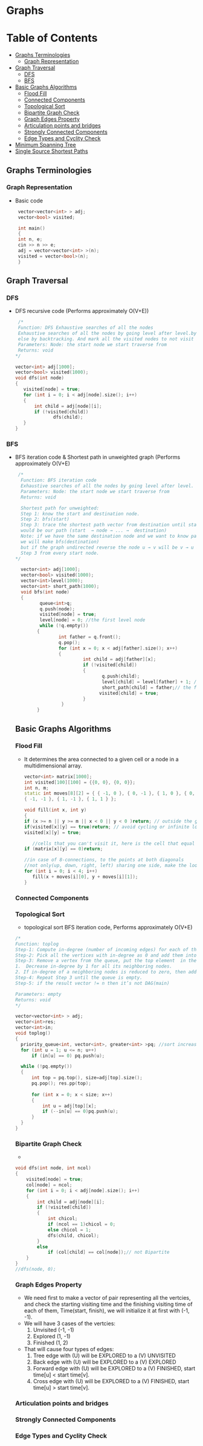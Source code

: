 # Graphs

Table of Contents
=================

- [Graphs Terminologies](#graphs-terminologies)
  * [Graph Representation](#graph-representation)
- [Graph Traversal](#graph-traversal)
  * [DFS](#dfs)
  * [BFS](#bfs)
- [Basic Graphs Algorithms](#basic-graphs-algorithms) 
  * [Flood Fill](#flood-fill)
  * [Connected Components](#connected-components)
  * [Topological Sort](#topological-sort)
  * [Bipartite Graph Check](#bipartite-graph-check)
  * [Graph Edges Property](#graph-edges-property)
  * [Articulation points and bridges](#articulation-points-and-bridges)
  * [Strongly Connected Components](#strongly-connected-components)
  * [Edge Types and Cyclity Check](#edge-types-and-cyclity-check)
- [Minimum Spanning Tree](#minimum-spanning-tree)
- [Single Source Shortest Paths](#single-source-shortest-paths)

## Graphs Terminologies
### Graph Representation
- Basic code
  ```cpp
   vector<vector<int> > adj;
   vector<bool> visited;

   int main()
   {
   int n, e;
   cin >> n >> e;
   adj = vector<vector<int> >(n);
   visited = vector<bool>(n);
   }

  ```

## Graph Traversal
### DFS
- DFS recursive code (Performs approximately O(V+E))
  ```cpp
   /*
   Function: DFS Exhaustive searches of all the nodes   
   Exhaustive searches of all the nodes by going level after level.by going ahead, if possible,
   else by backtracking. And mark all the visited nodes to not visit it again.
   Parameters: Node: the start node we start traverse from
   Returns: void
  */

  vector<int> adj[1000];
  vector<bool> visited(1000);
  void dfs(int node)
  {
	 visited[node] = true;
	 for (int i = 0; i < adj[node].size(); i++)
	 {
		 int child = adj[node][i];
		 if (!visited[child])
		    	dfs(child);
	 }
  }

  ```

### BFS
- BFS iteration code & Shortest path in unweighted graph (Performs approximately O(V+E)
  ```cpp
   /*
    Function: BFS iteration code
    Exhaustive searches of all the nodes by going level after level.
    Parameters: Node: the start node we start traverse from
    Returns: void

    Shortest path for unweighted:
    Step 1: know the start and destination node.
    Step 2: bfs(start)
    Step 3: trace the shortest path vector from destination until start node and that’s
    would be our path (start  → node → ... →  destination)
    Note: if we have the same destination node and we want to know paths from different starts nodes,
    we will make bfs(destination)
    but if the graph undirected reverse the node u → v will be v → u and repeat
    Step 3 from every start node.
  */

    vector<int> adj[1000];
    vector<bool> visited(1000);
    vector<int>level(1000);
    vector<int> short_path(1000);
    void bfs(int node)
    {
           queue<int>q;
           q.push(node);
           visited[node] = true;
           level[node] = 0; //the first level node
           while (!q.empty())
          {
                  int father = q.front();
                  q.pop();
                  for (int x = 0; x < adj[father].size(); x++)
                  {
                           int child = adj[father][x];
                           if (!visited[child])
                           {
                                  q.push(child);
                                  level[child] = level[father] + 1; //equal the parent level+1
                                  short_path[child] = father;// the father node he comes from
                                 visited[child] = true;
                           }
                   }
          }

  ```
  
  ## Basic Graphs Algorithms
  ### Flood Fill
  - It determines the area connected to a given cell or a node in a multidimensional array.
    ```cpp
    vector<int> matrix[1000];
    int visited[100][100] = {{0, 0}, {0, 0}};
    int n, m;
    static int moves[8][2] = { { -1, 0 }, { 0, -1 }, { 1, 0 }, { 0, 1 }, { -1, 1 },
    { -1, -1 }, { 1, -1 }, { 1, 1 } };

    void fill(int x, int y)
    {
	if (x >= n || y >= m || x < 0 || y < 0 )return; // outside the grid
	if(visited[x][y] == true)return; // avoid cycling or infinite loop
	visited[x][y] = true;
	
       //cells that you can't visit it, here is the cell that equal 0 
	if (matrix[x][y] == 0)return;
	
	//in case of 8-connections, to the points at both diagonals
	//not only(up, down, right, left) sharing one side, make the loop i<8
	for (int i = 0; i < 4; i++)
	   fill(x + moves[i][0], y + moves[i][1]);
    }

    ```
  ### Connected Components	 
  ### Topological Sort
  - topological sort  BFS iteration code, Performs approximately O(V+E)
  ```cpp
  /*
  Function: toplog
  Step-1: Compute in-degree (number of incoming edges) for each of the vertex present in the DAG
  Step-2: Pick all the vertices with in-degree as 0 and add them into a queue 
  Step-3: Remove a vertex from the queue, put the top element  in the results vector and then:
  1.  Decrease in-degree by 1 for all its neighboring nodes.
  2. If in-degree of a neighboring nodes is reduced to zero, then add it to the queue.
  Step-4: Repeat Step 3 until the queue is empty.
  Step-5: if the result vector != n then it’s not DAG(main) 
  
  Parameters: empty
  Returns: void
  */
  
  vector<vector<int> > adj; 
  vector<int>res;
  vector<int>in;
  void toplog()
  {
	priority_queue<int, vector<int>, greater<int> >pq; //sort increasing
	for (int u = 1; u <= n; u++)
		if (in[u] == 0) pq.push(u);

	while (!pq.empty())
	{
		int top = pq.top(), size=adj[top].size();
		pq.pop(); res.pp(top);
	
		for (int x = 0; x < size; x++)
		{
			int u = adj[top][x];
			if (--in[u] == 0)pq.push(u);
		}
	}
  }
  
  ```

  ### Bipartite Graph Check	
  -
  ```cpp
  void dfs(int node, int ncol)
  {
      visited[node] = true;
      col[node] = ncol;
      for (int i = 0; i < adj[node].size(); i++)
      {
          int child = adj[node][i];
          if (!visited[child])
          {
              int chicol;
              if (ncol == 1)chicol = 0;
              else chicol = 1;
              dfs(child, chicol);
          }
          else
              if (col[child] == col[node]);// not Bipartite
      }
  }
  //dfs(node, 0);

  ```
  ### Graph Edges Property
  * We need first to make a vector of pair representing all the vertcies, and check the starting visiting time and the finishing visiting time of each of them, Time(start, finish), we will initialize it at first with (-1, -1).
  * We will have 3 cases of the vertcies:
    1. Unvisited (-1, -1)
    2. Explored (1, -1)
    3. Finished (1, 2)
  * That will cause four types of edges:
    1. Tree edge with (U) will be EXPLORED to a (V) UNVISITED
    2. Back edge with (U) will be EXPLORED to a (V) EXPLORED
    3. Forward edge with (U) will be EXPLORED to a (V) FINISHED, start time[u] < start time[v].
    4. Cross edge with (U) will be EXPLORED to a (V) FINISHED, start time[u] > start time[v].
  ### Articulation points and bridges
  ### Strongly Connected Components
  ### Edge Types and Cyclity Check	

